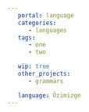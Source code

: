 ```yaml
---
   portal: language
   categories:
      - languages
   tags:
      - one
      - two

   wip: true
   other_projects:
      - grammars

   language: Özimizge
---
```

